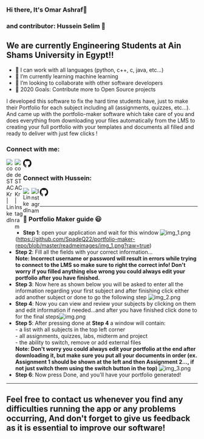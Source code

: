 ### Hi there, It's Omar Ashraf👋
### and contributor: Hussein Selim 👋

## We are currently Engineering Students at Ain Shams University in Egypt!!

- 🔭 I can work with all languages (python, c++, c, java, etc...)
- 🌱 I’m currently learning machine learning 
- 👯 I’m looking to collaborate with other software developers
- 🥅 2020 Goals: Contribute more to Open Source projects

I developed this software to fix the hard time students have, just to make their Portfolio for each subject
including all (assignments, quizzes, etc...). And came up with the portfolio-maker software which take care of you 
and does everything from downloading your files automatically from the LMS to creating your full portfolio with your 
templates and documents all filled and ready to deliver with just few clicks !
### Connect with me:

[<img align="left" alt="codeSTACKr | LinkedIn" width="22px" src="https://cdn.jsdelivr.net/npm/simple-icons@v3/icons/linkedin.svg" />][linkedin_omar]
[<img align="left" alt="codeSTACKr | Instagram" width="22px" src="https://cdn.jsdelivr.net/npm/simple-icons@v3/icons/instagram.svg" />][instagram_omar]
[<img align="left" alt="GitHub" width="22px" src="https://raw.githubusercontent.com/github/explore/78df643247d429f6cc873026c0622819ad797942/topics/github/github.png" />][github_omar]
<br />

### Connect with Hussein:

[<img align="left" alt="LinkedIn" width="22px" src="https://cdn.jsdelivr.net/npm/simple-icons@v3/icons/linkedin.svg" />][linkedin_hussein]
[<img align="left" alt="Instagram" width="22px" src="https://cdn.jsdelivr.net/npm/simple-icons@v3/icons/instagram.svg" />][instagram_hussein]
[<img align="left" alt="GitHub" width="22px" src="https://raw.githubusercontent.com/github/explore/78df643247d429f6cc873026c0622819ad797942/topics/github/github.png" />][github_hussein]
<br />
<br />

---


### 📕 Portfolio Maker guide 😃

<!-- BLOG-POST-LIST:START -->
- **Step 1**: open your application and wait for this window ![img_1.png](\readmeimages\img_1.png)(https://github.com/SpadeQ22/portfolio-maker-repo/blob/master/readmeimages/img_1.png?raw=true)
- **Step 2**: Fill all the fields with your correct information...
 <br /> **Note: Incorrect username or password will result in errors while trying to connect 
 to the LMS so make sure to right the correct info! Don't worry if you filled anything else wrong you could always edit your portfolio after you have finished.**
- **Step 3**: Now here as shown below you will be asked to enter all the information regarding your first subject 
 and after finishing click either add another subject or done to go the following step ![img_2.png](D:\GitHub\portfolio-maker\readmeimages\img_2.png)
- **Step 4**: Now you can view and review your subjects by clicking on them and edit information if needed...and after you have finished click done to for the final steps![img.png](D:\GitHub\portfolio-maker\readmeimages\img.png)
- **Step 5**: After pressing done at **Step 4** a window will contain:
<br /> - a list with all subjects in the top left corner
<br /> - all assignments, quizzes, labs, midterm and project
<br /> - the ability to switch, remove or add external files 
<br /> **Note: Don't worry you could always edit your portfolio at the end after downloading it, but make sure you put
all your documents in order (ex. Assignment 1 should be shown at the left and then Assignment 2..., if not
just switch them using the switch button in the top)**
![img_3.png](D:\GitHub\portfolio-maker\readmeimages\img_3.png)
- **Step 6**: Now press Done, and you'll have your portfolio generated! 
<!-- BLOG-POST-LIST:END -->

---
Feel free to contact us whenever you find any difficulties running the app or any problems occurring,
And don't forget to give us feedback as it is essential to improve our software!
---
[instagram_omar]: https://instagram.com/codeSTACKr
[instagram_hussein]: https://www.instagram.com/husseinaselim/
[linkedin_omar]: https://www.linkedin.com/in/omaco2211/
[linkedin_hussein]: https://www.linkedin.com/in/hussein-selim-6190521a0/
[facebook_omar]: https://www.facebook.com/omar.ashraf.7946?_rdc=1&_rdr
[facebook_hussein]: https://www.facebook.com/profile.php?id=100009406842928
[github_omar]: https://github.com/SpadeQ22
[github_hussein]: https://github.com/Hussein-Selim
